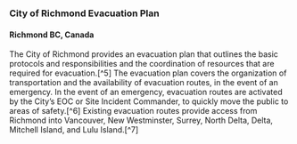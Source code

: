 ### City of Richmond Evacuation Plan 
#### Richmond BC, Canada

The City of Richmond provides an evacuation plan that outlines the basic protocols and responsibilities and the coordination of resources that are required for evacuation.[^5] The evacuation plan covers the organization of transportation and the availability of evacuation routes, in the event of an emergency. In the event of an emergency, evacuation routes are activated by the City’s EOC or Site Incident Commander, to quickly move the public to areas of safety.[^6] Existing evacuation routes provide access from Richmond into Vancouver, New Westminster, Surrey, North Delta, Delta, Mitchell Island, and Lulu Island.[^7]
